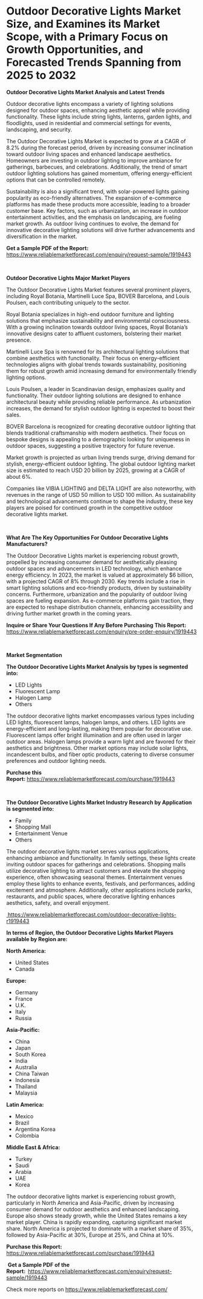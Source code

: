 <p><h1>Outdoor Decorative Lights Market Size, and Examines its Market Scope, with a Primary Focus on Growth Opportunities, and Forecasted Trends Spanning from 2025 to 2032</h1></p><p><strong>Outdoor Decorative Lights Market Analysis and Latest Trends</strong></p>
<p><p>Outdoor decorative lights encompass a variety of lighting solutions designed for outdoor spaces, enhancing aesthetic appeal while providing functionality. These lights include string lights, lanterns, garden lights, and floodlights, used in residential and commercial settings for events, landscaping, and security.</p><p>The Outdoor Decorative Lights Market is expected to grow at a CAGR of 8.2% during the forecast period, driven by increasing consumer inclination toward outdoor living spaces and enhanced landscape aesthetics. Homeowners are investing in outdoor lighting to improve ambiance for gatherings, barbecues, and celebrations. Additionally, the trend of smart outdoor lighting solutions has gained momentum, offering energy-efficient options that can be controlled remotely.</p><p>Sustainability is also a significant trend, with solar-powered lights gaining popularity as eco-friendly alternatives. The expansion of e-commerce platforms has made these products more accessible, leading to a broader customer base. Key factors, such as urbanization, an increase in outdoor entertainment activities, and the emphasis on landscaping, are fueling market growth. As outdoor living continues to evolve, the demand for innovative decorative lighting solutions will drive further advancements and diversification in the market.</p></p>
<p><strong>Get a Sample PDF of the Report:&nbsp;</strong> <a href="https://www.reliablemarketforecast.com/enquiry/request-sample/1919443?utm_campaign=3176&utm_medium=2&utm_source=Github&utm_content=ia&utm_term=05042025&utm_id=outdoor-decorative-lights">https://www.reliablemarketforecast.com/enquiry/request-sample/1919443</a></p>
<p>&nbsp;</p>
<p><strong>Outdoor Decorative Lights Major Market Players</strong></p>
<p><p>The Outdoor Decorative Lights Market features several prominent players, including Royal Botania, Martinelli Luce Spa, BOVER Barcelona, and Louis Poulsen, each contributing uniquely to the sector. </p><p>Royal Botania specializes in high-end outdoor furniture and lighting solutions that emphasize sustainability and environmental consciousness. With a growing inclination towards outdoor living spaces, Royal Botania’s innovative designs cater to affluent customers, bolstering their market presence.</p><p>Martinelli Luce Spa is renowned for its architectural lighting solutions that combine aesthetics with functionality. Their focus on energy-efficient technologies aligns with global trends towards sustainability, positioning them for robust growth amid increasing demand for environmentally friendly lighting options.</p><p>Louis Poulsen, a leader in Scandinavian design, emphasizes quality and functionality. Their outdoor lighting solutions are designed to enhance architectural beauty while providing reliable performance. As urbanization increases, the demand for stylish outdoor lighting is expected to boost their sales.</p><p>BOVER Barcelona is recognized for creating decorative outdoor lighting that blends traditional craftsmanship with modern aesthetics. Their focus on bespoke designs is appealing to a demographic looking for uniqueness in outdoor spaces, suggesting a positive trajectory for future revenue.</p><p>Market growth is projected as urban living trends surge, driving demand for stylish, energy-efficient outdoor lighting. The global outdoor lighting market size is estimated to reach USD 20 billion by 2025, growing at a CAGR of about 6%. </p><p>Companies like VIBIA LIGHTING and DELTA LIGHT are also noteworthy, with revenues in the range of USD 50 million to USD 100 million. As sustainability and technological advancements continue to shape the industry, these key players are poised for continued growth in the competitive outdoor decorative lights market.</p></p>
<p>&nbsp;</p>
<p><strong>What Are The Key Opportunities For Outdoor Decorative Lights Manufacturers?</strong></p>
<p><p>The Outdoor Decorative Lights market is experiencing robust growth, propelled by increasing consumer demand for aesthetically pleasing outdoor spaces and advancements in LED technology, which enhance energy efficiency. In 2023, the market is valued at approximately $6 billion, with a projected CAGR of 8% through 2030. Key trends include a rise in smart lighting solutions and eco-friendly products, driven by sustainability concerns. Furthermore, urbanization and the popularity of outdoor living spaces are fueling expansion. As e-commerce platforms gain traction, they are expected to reshape distribution channels, enhancing accessibility and driving further market growth in the coming years.</p></p>
<p><strong>Inquire or Share Your Questions If Any Before Purchasing This Report:</strong> <a href="https://www.reliablemarketforecast.com/enquiry/pre-order-enquiry/1919443?utm_campaign=3176&utm_medium=2&utm_source=Github&utm_content=ia&utm_term=05042025&utm_id=outdoor-decorative-lights">https://www.reliablemarketforecast.com/enquiry/pre-order-enquiry/1919443</a></p>
<p>&nbsp;</p>
<p><strong>Market Segmentation</strong></p>
<p><strong>The Outdoor Decorative Lights Market Analysis by types is segmented into:</strong></p>
<p><ul><li>LED Lights</li><li>Fluorescent Lamp</li><li>Halogen Lamp</li><li>Others</li></ul></p>
<p><p>The outdoor decorative lights market encompasses various types including LED lights, fluorescent lamps, halogen lamps, and others. LED lights are energy-efficient and long-lasting, making them popular for decorative use. Fluorescent lamps offer bright illumination and are often used in larger outdoor areas. Halogen lamps provide a warm light and are favored for their aesthetics and brightness. Other market options may include solar lights, incandescent bulbs, and fiber optic products, catering to diverse consumer preferences and outdoor lighting needs.</p></p>
<p><strong>Purchase this Report:&nbsp;</strong><a href="https://www.reliablemarketforecast.com/purchase/1919443?utm_campaign=3176&utm_medium=2&utm_source=Github&utm_content=ia&utm_term=05042025&utm_id=outdoor-decorative-lights">https://www.reliablemarketforecast.com/purchase/1919443</a></p>
<p>&nbsp;</p>
<p><strong>The Outdoor Decorative Lights Market Industry Research by Application is segmented into:</strong></p>
<p><ul><li>Family</li><li>Shopping Mall</li><li>Entertainment Venue</li><li>Others</li></ul></p>
<p><p>The outdoor decorative lights market serves various applications, enhancing ambiance and functionality. In family settings, these lights create inviting outdoor spaces for gatherings and celebrations. Shopping malls utilize decorative lighting to attract customers and elevate the shopping experience, often showcasing seasonal themes. Entertainment venues employ these lights to enhance events, festivals, and performances, adding excitement and atmosphere. Additionally, other applications include parks, restaurants, and public spaces, where decorative lighting enhances aesthetics, safety, and overall enjoyment.</p></p>
<p><a href="https://www.reliablemarketforecast.com/outdoor-decorative-lights-r1919443?utm_campaign=3176&utm_medium=2&utm_source=Github&utm_content=ia&utm_term=05042025&utm_id=outdoor-decorative-lights">&nbsp;https://www.reliablemarketforecast.com/outdoor-decorative-lights-r1919443</a></p>
<p><strong>In terms of Region, the Outdoor Decorative Lights Market Players available by Region are:</strong></p>
<p>
    <p> <strong> North America: </strong>
        <ul>
            <li>United States</li>
            <li>Canada</li>
        </ul>
        </p> 
    <p> <strong> Europe: </strong>
        <ul>
            <li>Germany</li>
            <li>France</li>
            <li>U.K.</li>
            <li>Italy</li>
            <li>Russia</li>
        </ul>
        </p> 
    <p> <strong> Asia-Pacific: </strong>
        <ul>
            <li>China</li>
            <li>Japan</li>
            <li>South Korea</li>
            <li>India</li>
            <li>Australia</li>
            <li>China Taiwan</li>
            <li>Indonesia</li>
            <li>Thailand</li>
            <li>Malaysia</li>
        </ul>
        </p> 
    <p> <strong> Latin America: </strong>
        <ul>
            <li>Mexico</li>
            <li>Brazil</li>
            <li>Argentina Korea</li>
            <li>Colombia</li>
        </ul>
        </p> 
    <p> <strong> Middle East & Africa: </strong>
        <ul>
            <li>Turkey</li>
            <li>Saudi</li>
            <li>Arabia</li>
            <li>UAE</li>
            <li>Korea</li>
        </ul>
    </p>
    </p>
<p><p>The outdoor decorative lights market is experiencing robust growth, particularly in North America and Asia-Pacific, driven by increasing consumer demand for outdoor aesthetics and enhanced landscaping. Europe also shows steady growth, while the United States remains a key market player. China is rapidly expanding, capturing significant market share. North America is projected to dominate with a market share of 35%, followed by Asia-Pacific at 30%, Europe at 25%, and China at 10%.</p></p>
<p><strong>Purchase this Report: </strong><a href="https://www.reliablemarketforecast.com/purchase/1919443?utm_campaign=3176&utm_medium=2&utm_source=Github&utm_content=ia&utm_term=05042025&utm_id=outdoor-decorative-lights">https://www.reliablemarketforecast.com/purchase/1919443</a></p>
<p>&nbsp;<strong>Get a Sample PDF of the Report:&nbsp;&nbsp;</strong><a href="https://www.reliablemarketforecast.com/enquiry/request-sample/1919443?utm_campaign=3176&utm_medium=2&utm_source=Github&utm_content=ia&utm_term=05042025&utm_id=outdoor-decorative-lights">https://www.reliablemarketforecast.com/enquiry/request-sample/1919443</a></p>
<p><strong></strong></p>
<p>Check more reports on <a href="https://www.reliablemarketforecast.com/?utm_campaign=3176&utm_medium=2&utm_source=Github&utm_content=ia&utm_term=05042025&utm_id=outdoor-decorative-lights">https://www.reliablemarketforecast.com/</a></p>